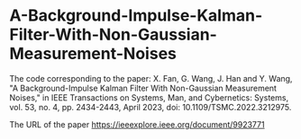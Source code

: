 # A-Background-Impulse-Kalman-Filter-With-Non-Gaussian-Measurement-Noises

The code corresponding to the paper: X. Fan, G. Wang, J. Han and Y. Wang, "A Background-Impulse Kalman Filter With Non-Gaussian Measurement Noises," in IEEE Transactions on Systems, Man, and Cybernetics: Systems, vol. 53, no. 4, pp. 2434-2443, April 2023, doi: 10.1109/TSMC.2022.3212975.

The URL of the paper https://ieeexplore.ieee.org/document/9923771


